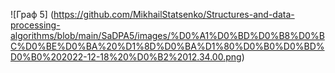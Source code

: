 ![Граф 5] (https://github.com/MikhailStatsenko/Structures-and-data-processing-algorithms/blob/main/SaDPA5/images/%D0%A1%D0%BD%D0%B8%D0%BC%D0%BE%D0%BA%20%D1%8D%D0%BA%D1%80%D0%B0%D0%BD%D0%B0%202022-12-18%20%D0%B2%2012.34.00.png)
